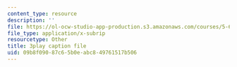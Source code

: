 ```yaml
---
content_type: resource
description: ''
file: https://ol-ocw-studio-app-production.s3.amazonaws.com/courses/5-61-physical-chemistry-fall-2017/09b8f09087c65b0eabc849761517b506_zq0KO8Gmrm0.vtt
file_type: application/x-subrip
resourcetype: Other
title: 3play caption file
uid: 09b8f090-87c6-5b0e-abc8-49761517b506
---
```

